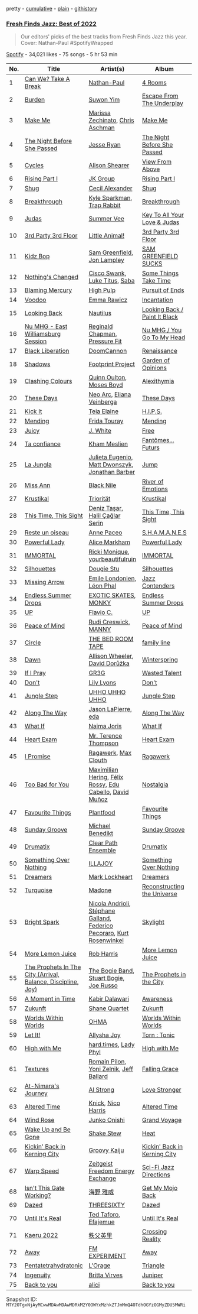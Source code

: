 pretty - [cumulative](/playlists/cumulative/37i9dQZF1DXcWL5K0oNHcG.md) - [plain](/playlists/plain/37i9dQZF1DXcWL5K0oNHcG) - [githistory](https://github.githistory.xyz/mackorone/spotify-playlist-archive/blob/main/playlists/plain/37i9dQZF1DXcWL5K0oNHcG)

### [Fresh Finds Jazz: Best of 2022](https://open.spotify.com/playlist/37i9dQZF1DXcWL5K0oNHcG)

> Our editors' picks of the best tracks from Fresh Finds Jazz this year\. Cover: Nathan\-Paul \#SpotifyWrapped

[Spotify](https://open.spotify.com/user/spotify) - 34,021 likes - 75 songs - 5 hr 53 min

| No. | Title | Artist(s) | Album | Length |
|---|---|---|---|---|
| 1 | [Can We? Take A Break](https://open.spotify.com/track/74nIuOVn5UfOD0PkLTFWV9) | [Nathan\-Paul](https://open.spotify.com/artist/5nTcwumRsv459Yw9kUP1JB) | [4 Rooms](https://open.spotify.com/album/2WTroID4vbRr1ZdVPjLevQ) | 2:44 |
| 2 | [Burden](https://open.spotify.com/track/2kDh5zuEYxj8Whgrqqqcgu) | [Suwon Yim](https://open.spotify.com/artist/3RRrPqeIvcA2z56DKl0wku) | [Escape From The Underplay](https://open.spotify.com/album/35CBXI1eSCCHxNecFVyK6i) | 7:19 |
| 3 | [Make Me](https://open.spotify.com/track/5HDdMBC5E2wBOyjzhAHlPb) | [Marissa Zechinato](https://open.spotify.com/artist/6VJ25I8H8tRG3d3X76iMJX), [Chris Aschman](https://open.spotify.com/artist/4eEUNJm9lsEoQl5mHGwXhu) | [Make Me](https://open.spotify.com/album/2oQ7FfIuun0tkINrmhiuHB) | 3:24 |
| 4 | [The Night Before She Passed](https://open.spotify.com/track/6ojMeFvEymHqrWcSmSWSJv) | [Jesse Ryan](https://open.spotify.com/artist/6fMTpC2n62r6RBwXo1tRYh) | [The Night Before She Passed](https://open.spotify.com/album/6zqn4OXCdwWeI6YiskgzK9) | 6:40 |
| 5 | [Cycles](https://open.spotify.com/track/6fR92GVflTOcOV2yHUxovo) | [Alison Shearer](https://open.spotify.com/artist/6rLjrBdHkCKHAV1oZrZLN5) | [View From Above](https://open.spotify.com/album/06BmfOOfBBsnRxwl8d8c9a) | 5:20 |
| 6 | [Rising Part I](https://open.spotify.com/track/3llvDoNky5u0aZYLcStixe) | [JK Group](https://open.spotify.com/artist/14HO6LEbVVKsZQ6EVEhqS4) | [Rising Part I](https://open.spotify.com/album/20sAV3PpnRN0KSHTKAmxFX) | 5:09 |
| 7 | [Shug](https://open.spotify.com/track/1jfByS7iFI2ZOLrIMEWV6k) | [Cecil Alexander](https://open.spotify.com/artist/42oLcqYpvwyPY5BZO6oqfa) | [Shug](https://open.spotify.com/album/3fQwJZiRj4qONagwBrPKBg) | 4:23 |
| 8 | [Breakthrough](https://open.spotify.com/track/0uJu52vDlIrwwoYdD62TkU) | [Kyle Sparkman](https://open.spotify.com/artist/38HHAoD3GTvA78R8KmjMrW), [Trap Rabbit](https://open.spotify.com/artist/66PSCfmOi8qw6DUFrfdDM8) | [Breakthrough](https://open.spotify.com/album/5jdKSLgezrX09Y0J0e4aBX) | 4:48 |
| 9 | [Judas](https://open.spotify.com/track/1XJIjkaQuzoUGXaR4lQQfj) | [Summer Vee](https://open.spotify.com/artist/3GsVkkWXzpZiBVTjT5FGrX) | [Key To All Your Love & Judas](https://open.spotify.com/album/1q2NuLM1pKQoUVOyOG9W8e) | 4:55 |
| 10 | [3rd Party 3rd Floor](https://open.spotify.com/track/0dyQoiukxqfof52egK1CiJ) | [Little Animal!](https://open.spotify.com/artist/23gLK2H4lsLTxG5T7Qesww) | [3rd Party 3rd Floor](https://open.spotify.com/album/6CQkxgtfiGypJPTF12ZCoF) | 6:09 |
| 11 | [Kidz Bop](https://open.spotify.com/track/1srByTmgr1MjPC868VHO58) | [Sam Greenfield](https://open.spotify.com/artist/03ZdbEBsbFHG3uJC6gYiOY), [Jon Lampley](https://open.spotify.com/artist/72owFpLlO637hnA5zZnuqP) | [SAM GREENFIELD SUCKS](https://open.spotify.com/album/25DY2SjlnIG72HQWrvfIMa) | 4:58 |
| 12 | [Nothing's Changed](https://open.spotify.com/track/5G9qNacj2bYiJ1009iWyDW) | [Cisco Swank](https://open.spotify.com/artist/1LlKtmnluANdN9NzI1jsIp), [Luke Titus](https://open.spotify.com/artist/1halAwBS8LmLaAPaztqZp2), [Saba](https://open.spotify.com/artist/7Hjbimq43OgxaBRpFXic4x) | [Some Things Take Time](https://open.spotify.com/album/4npRaJShorujh6Mjfl8WZU) | 2:01 |
| 13 | [Blaming Mercury](https://open.spotify.com/track/2rW0DHrZRupnlNiZ7cBOeU) | [High Pulp](https://open.spotify.com/artist/7mcmohD0Iz3xqKHaMXt5Cf) | [Pursuit of Ends](https://open.spotify.com/album/5Q0Kom2EPm69MaXhUfizN2) | 3:34 |
| 14 | [Voodoo](https://open.spotify.com/track/6ejKBw9NwfH5JZCj2z7WnD) | [Emma Rawicz](https://open.spotify.com/artist/1lnfMuTAKnEVC5dLB4N0wl) | [Incantation](https://open.spotify.com/album/7oybWO0caPN6WCjYRn7DKp) | 5:34 |
| 15 | [Looking Back](https://open.spotify.com/track/623GBDquxF9q6vH4pTn0kT) | [Nautilus](https://open.spotify.com/artist/4BkWJqgQzg2M6iVG8u8mPA) | [Looking Back / Paint It Black](https://open.spotify.com/album/3Jjw4UwZ54whJSLgP7qNBH) | 3:41 |
| 16 | [Nu MHG \- East Williamsburg Session](https://open.spotify.com/track/6hee3HPofIuCTR78d5p7rn) | [Reginald Chapman](https://open.spotify.com/artist/2LLzWNFHZJaRDqYLB6ExPB), [Pressure Fit](https://open.spotify.com/artist/0P5hzxaVFKgTn6cKMvP1rV) | [Nu MHG / You Go To My Head](https://open.spotify.com/album/3XgHFHFmDN88ArR6x3vbts) | 5:58 |
| 17 | [Black Liberation](https://open.spotify.com/track/1rKaKyd65WpV9BvEB3kj3w) | [DoomCannon](https://open.spotify.com/artist/1EKCFythC6ga1G4x4jYDwy) | [Renaissance](https://open.spotify.com/album/6yXJbeTmzmIRmKQWYiIjCn) | 4:16 |
| 18 | [Shadows](https://open.spotify.com/track/3DbAklA1J8Kc89wFhntkCt) | [Footprint Project](https://open.spotify.com/artist/4t7eLqngSabfN9Ip8X1Dto) | [Garden of Opinions](https://open.spotify.com/album/0MOZMCz3vpGaQUWZqgkG9y) | 2:57 |
| 19 | [Clashing Colours](https://open.spotify.com/track/4PAq3Pz9nPJgnZRFyupXVn) | [Quinn Oulton](https://open.spotify.com/artist/2lqAPLmP9BsHPymfa6UFO7), [Moses Boyd](https://open.spotify.com/artist/1otDUlTEBjcyDQg6CkHRaV) | [Alexithymia](https://open.spotify.com/album/1DzLV7kmtg6BHpOhJ2Po0f) | 4:44 |
| 20 | [These Days](https://open.spotify.com/track/6ghyebyKTLw7ITymWy5y3g) | [Neo Arc](https://open.spotify.com/artist/3HA56QnsISHLd4eqHsgyH5), [Eliana Veinberga](https://open.spotify.com/artist/2T0Mc26hJQq4Ax6NQCWWwO) | [These Days](https://open.spotify.com/album/5sMzsRvJjnJCJp53H4VFO3) | 3:37 |
| 21 | [Kick It](https://open.spotify.com/track/1OoWMCNWuypjEJzxLXXVRA) | [Teia Elaine](https://open.spotify.com/artist/7wGUX9w1yxE5PdRXOQ5hdN) | [H.I.P.S.](https://open.spotify.com/album/7D334AG746mPoFPem8SyoR) | 3:23 |
| 22 | [Mending](https://open.spotify.com/track/6zbMkHR8vbJbEtuBytboaE) | [Frida Touray](https://open.spotify.com/artist/1MgSB6mX42chKoI7UjkdSm) | [Mending](https://open.spotify.com/album/34iFpOtXBv4hhHQ275AyJi) | 3:54 |
| 23 | [Juicy](https://open.spotify.com/track/1RaFtViwOP3FAkWurEnDGE) | [J\. White](https://open.spotify.com/artist/10LN78B3CGfkHBYptZGbov) | [Free](https://open.spotify.com/album/1JsNa5M9CjJcK56SbXlcsU) | 3:26 |
| 24 | [Ta confiance](https://open.spotify.com/track/15I9lqolpj7AgRaLD8bETA) | [Kham Meslien](https://open.spotify.com/artist/3QhhX2z9QPnigL2PPANC0m) | [Fantômes..\. Futurs](https://open.spotify.com/album/1D9axOGORyXV8UuM1ukX5n) | 5:15 |
| 25 | [La Jungla](https://open.spotify.com/track/5EeMks5DiKzlxzizyeONkG) | [Julieta Eugenio](https://open.spotify.com/artist/3H7h1KgR3buzLFKHRSQN45), [Matt Dwonszyk](https://open.spotify.com/artist/1wJhh9c7iZqRd9SwVoCtAh), [Jonathan Barber](https://open.spotify.com/artist/3a6ffRV0HgmJGBshUJFCmr) | [Jump](https://open.spotify.com/album/018MekNjeBhy5LFOAjes3C) | 6:11 |
| 26 | [Miss Ann](https://open.spotify.com/track/21OZ3pvEezxMEtA6cPeEBL) | [Black Nile](https://open.spotify.com/artist/6hb590a1aY49Cv4EAew8Pb) | [River of Emotions](https://open.spotify.com/album/28WhTfgaeH9MffcwT1EErl) | 3:55 |
| 27 | [Krustikal](https://open.spotify.com/track/4KjlYiV0jIi3T0YCCFQChD) | [Triorität](https://open.spotify.com/artist/4Q9lS5h0MBIJGE5SqXoj2C) | [Krustikal](https://open.spotify.com/album/1mpin6DMO0L2NMx49vQkKJ) | 3:31 |
| 28 | [This Time, This Sight](https://open.spotify.com/track/7448dbB9uFgtWjQmtgEdZk) | [Deniz Taşar](https://open.spotify.com/artist/2Z7riPm17MlJxHaIFnQwP6), [Halil Çağlar Serin](https://open.spotify.com/artist/7kxam8m0RJa1CvcEm7ufmd) | [This Time, This Sight](https://open.spotify.com/album/4Wp02hXiLNFwP8xRxjA1uX) | 3:05 |
| 29 | [Reste un oiseau](https://open.spotify.com/track/2EJF3EdnuLtLNVNafgP08h) | [Anne Paceo](https://open.spotify.com/artist/73WqPBltlyOTxKoOVWWBdL) | [S.H.A.M.A.N.E.S](https://open.spotify.com/album/7FOsfHcovB9NrvNqDKZFTS) | 3:15 |
| 30 | [Powerful Lady](https://open.spotify.com/track/2O4rnCK71CUylfIGhN5cua) | [Alice Markham](https://open.spotify.com/artist/0viOQf13dGxRShlPyas36o) | [Powerful Lady](https://open.spotify.com/album/5ij9621I1TcRmDvA89336G) | 4:20 |
| 31 | [IMMORTAL](https://open.spotify.com/track/6zTl1HyJZfPGzc7jjgcpeq) | [Ricki Monique](https://open.spotify.com/artist/2qiQ2hQPZpDnkn30EzDwRr), [yourbeautifulruin](https://open.spotify.com/artist/5YQYYzqGLj9zvH7Qx8SCag) | [IMMORTAL](https://open.spotify.com/album/319LHi4wWscQDHlrGrS4qI) | 3:05 |
| 32 | [Silhouettes](https://open.spotify.com/track/6WsJQKZ8ac2offKUVR33ji) | [Dougie Stu](https://open.spotify.com/artist/31rKKCEt98VDAxC4nxNHY1) | [Silhouettes](https://open.spotify.com/album/5fVHwE49tInDvD7G6vlJvg) | 4:18 |
| 33 | [Missing Arrow](https://open.spotify.com/track/0YnIdW5G68sN1TrXnAw6g5) | [Emile Londonien](https://open.spotify.com/artist/5xl5tvMxqmHqRbSUHajNS7), [Léon Phal](https://open.spotify.com/artist/1AKiAMwxnF2f1zBlSGDfXC) | [Jazz Contenders](https://open.spotify.com/album/3mXgDyvdLx9UMolgzxemJZ) | 6:32 |
| 34 | [Endless Summer Drops](https://open.spotify.com/track/2Jjo4ixfRhLfmoqCUYbVR3) | [EXOTIC SKATES](https://open.spotify.com/artist/0Gmp3J9ioTkaKxeynbZ9CP), [MONKY](https://open.spotify.com/artist/2NFTxb149zkG83xRLkRv4O) | [Endless Summer Drops](https://open.spotify.com/album/6zAltOBOL1TefoawcGdvKV) | 4:46 |
| 35 | [UP](https://open.spotify.com/track/2ticPGc84iw4EgXcS8YOBj) | [Flavio C.](https://open.spotify.com/artist/5BR0rWPMHRk4R1oa04wVuN) | [UP](https://open.spotify.com/album/7IY8Zve7Kj5nKB9E0gETrG) | 2:52 |
| 36 | [Peace of Mind](https://open.spotify.com/track/1h8OuuO2eTZPHUuifq4Ayq) | [Rudi Creswick](https://open.spotify.com/artist/1u238rg67yiJYzLpylTeCG), [MANNY](https://open.spotify.com/artist/1SXd3YqZP1yEaY1aUTTPbI) | [Peace of Mind](https://open.spotify.com/album/5iFfYT7tGBZivFrlT3tEh5) | 4:03 |
| 37 | [Circle](https://open.spotify.com/track/61mY6YrbudiQvZippGdhGt) | [THE BED ROOM TAPE](https://open.spotify.com/artist/6FQe8UCJgRKmFoInsr0Sjk) | [family line](https://open.spotify.com/album/5ep1EpuYUGa6wynARjAKYP) | 4:04 |
| 38 | [Dawn](https://open.spotify.com/track/5tJ21wHKBuj9KtzaCwDxZ5) | [Allison Wheeler](https://open.spotify.com/artist/69WneXo9aoAeXaJCaPzJ6k), [David Dorůžka](https://open.spotify.com/artist/2FOnLwDbujuoPHDp1OXQw5) | [Winterspring](https://open.spotify.com/album/6Sqps6Ivj9YZm59i7wNCZM) | 7:22 |
| 39 | [If I Pray](https://open.spotify.com/track/6JOzu3tXKj3zj3Ieuz3qgU) | [GR3G](https://open.spotify.com/artist/074OZlAWHVEVUIpLmRjyjq) | [Wasted Talent](https://open.spotify.com/album/6wth8qkkWxKdmxpXpVs4Oz) | 3:26 |
| 40 | [Don't](https://open.spotify.com/track/5IWUCCibOBMdSa9expuO7C) | [Lily Lyons](https://open.spotify.com/artist/5YKAGYFz84gLEI7rAFpIpX) | [Don't](https://open.spotify.com/album/1QlfcmVKPbg1b9h5oQwLHA) | 3:45 |
| 41 | [Jungle Step](https://open.spotify.com/track/5fjdz2BWEkomzxNxswlaVp) | [UHHO UHHO UHHO](https://open.spotify.com/artist/2Deww3VSIaAANtnUSpYLZ1) | [Jungle Step](https://open.spotify.com/album/0oPEXdu03grLphZP0bFbdA) | 6:24 |
| 42 | [Along The Way](https://open.spotify.com/track/3J66iW5HU4hbWsDAWejomi) | [Jason LaPierre](https://open.spotify.com/artist/5hE928rKzyMW5IqBy0a060), [eda](https://open.spotify.com/artist/6GV7n7CYZreVNKXNSF1mMI) | [Along The Way](https://open.spotify.com/album/51GIJNNbbCHmB2C9qWTEOK) | 2:43 |
| 43 | [What If](https://open.spotify.com/track/5Zmiqr7aXEghkWp3wa7iok) | [Naima Joris](https://open.spotify.com/artist/3eSHHprsyLcEwQUYwAAWmw) | [What If](https://open.spotify.com/album/70QXq4AyRHATXulbaViA7x) | 3:49 |
| 44 | [Heart Exam](https://open.spotify.com/track/2oLA1YpnFegoKf14NlBOQO) | [Mr\. Terence Thompson](https://open.spotify.com/artist/2TPQ5S6wuS85pMyOZotmM9) | [Heart Exam](https://open.spotify.com/album/3xOtVIPym6MH0GYC26cLi2) | 4:00 |
| 45 | [I Promise](https://open.spotify.com/track/1fh8WzRRE74niRyF5KUFlm) | [Ragawerk](https://open.spotify.com/artist/2JOH11zxXs5tmCroqDJgON), [Max Clouth](https://open.spotify.com/artist/7EHVLFAxz7VPpkyUqEt4y1) | [Ragawerk](https://open.spotify.com/album/4ZIYQrLMC73hPL6dBXMXyI) | 5:44 |
| 46 | [Too Bad for You](https://open.spotify.com/track/4iWalHLp5pRLo72NeyCSWS) | [Maximilian Hering](https://open.spotify.com/artist/3z5iCgV4SWmjpcsesBgO62), [Félix Rossy](https://open.spotify.com/artist/5dKDiVpXecRSo7EObbchsS), [Edu Cabello](https://open.spotify.com/artist/0THtNsDRswHw7gbFaPrVU9), [David Muñoz](https://open.spotify.com/artist/70z9AJ6GaQwhy4imKiDnBD) | [Nostalgia](https://open.spotify.com/album/0R3XQU2g1FpHNCrcEU7qnU) | 6:25 |
| 47 | [Favourite Things](https://open.spotify.com/track/5UTXPwCZegBC4OqBQuwTk8) | [Plantfood](https://open.spotify.com/artist/7cyfKXUHcgckmpciDHSsoR) | [Favourite Things](https://open.spotify.com/album/4akYSLLT8AHscuy0WlyCWF) | 8:48 |
| 48 | [Sunday Groove](https://open.spotify.com/track/4caIWm345tzxUtYulUh7WG) | [Michael Benedikt](https://open.spotify.com/artist/0wPKETcuVAcrtFRpBF29WL) | [Sunday Groove](https://open.spotify.com/album/6ERH67q7FHzepxAGmw9UFn) | 1:51 |
| 49 | [Drumatix](https://open.spotify.com/track/6BmQG71w03i9Aa91EjB6XR) | [Clear Path Ensemble](https://open.spotify.com/artist/1VQ28k8VLZK2x1fgTpGO4W) | [Drumatix](https://open.spotify.com/album/1B3RehkYM4vEYYAZk66yci) | 2:51 |
| 50 | [Something Over Nothing](https://open.spotify.com/track/51sP9J4HvAAGeFvJA9518Z) | [ILLAJOY](https://open.spotify.com/artist/3BJiuXnkcmBxcLYfEiCGjj) | [Something Over Nothing](https://open.spotify.com/album/3vqrSwAIb9U6c8Wxc98anH) | 3:49 |
| 51 | [Dreamers](https://open.spotify.com/track/6WhDlglJbrXX374pJMB0nQ) | [Mark Lockheart](https://open.spotify.com/artist/4VulWjL9yvdpHbTIZhjgic) | [Dreamers](https://open.spotify.com/album/4f39CM8TAd2CWRQK4hn9NK) | 5:28 |
| 52 | [Turquoise](https://open.spotify.com/track/6OrqZngHIOax15RKch4wyC) | [Madone](https://open.spotify.com/artist/1SodFdn34HZihrh67ZozQ4) | [Reconstructing the Universe](https://open.spotify.com/album/5e3KGP9KIXoTclIpGBej87) | 3:52 |
| 53 | [Bright Spark](https://open.spotify.com/track/0zI7X4JSs92fsP6q0LZv3v) | [Nicola Andrioli](https://open.spotify.com/artist/4aS6bn3PXcwVgRnufJ31rt), [Stéphane Galland](https://open.spotify.com/artist/1tj1I6guCFUOGJdhB3f5j6), [Federico Pecoraro](https://open.spotify.com/artist/656vB9P9n4vezqzlDaggcM), [Kurt Rosenwinkel](https://open.spotify.com/artist/253GMpCNwx1TJtASNAeDoP) | [Skylight](https://open.spotify.com/album/4a62p5WoSdLaFtz6tGXPNA) | 7:12 |
| 54 | [More Lemon Juice](https://open.spotify.com/track/28bpVbAlZBEYrkQmSaXhJ1) | [Rob Harris](https://open.spotify.com/artist/0Cp4MoP6nJuXraSptbcf2Z) | [More Lemon Juice](https://open.spotify.com/album/1lQxT13fZaLUrv4LTMoMU1) | 4:17 |
| 55 | [The Prophets In The City \(Arrival, Balance, Discipline, Joy\)](https://open.spotify.com/track/0dbnsHjhRy85uqmzc4IZza) | [The Bogie Band](https://open.spotify.com/artist/6A8JusPR2vVzgZsZ73LMsG), [Stuart Bogie](https://open.spotify.com/artist/06RpmuneHfIPx5N70n4cPf), [Joe Russo](https://open.spotify.com/artist/6IBqjWy0ZvqhVTBjtLJgYV) | [The Prophets in the City](https://open.spotify.com/album/6kZPGdj57jCZHgeEg28ASc) | 8:46 |
| 56 | [A Moment in Time](https://open.spotify.com/track/6HZScmLNBM2pGaNtgBP2UX) | [Kabir Dalawari](https://open.spotify.com/artist/23hPG6nUZjGxAeytioXw6j) | [Awareness](https://open.spotify.com/album/6DX9u2fiCkT6Hshcvag67K) | 7:22 |
| 57 | [Zukunft](https://open.spotify.com/track/5tNCfCuU5QTjeJ49GgHCbZ) | [Shane Quartet](https://open.spotify.com/artist/4JqnhdEW5b2t3WYilImDsO) | [Zukunft](https://open.spotify.com/album/402NKgb62Dz0uFPUVT1t85) | 4:51 |
| 58 | [Worlds Within Worlds](https://open.spotify.com/track/67aR1vyDbRgEweYnrtwySq) | [OHMA](https://open.spotify.com/artist/7mbyocfSOEDLUpdGRyDVgx) | [Worlds Within Worlds](https://open.spotify.com/album/3zIg5nc0vtA91mvfJadGnH) | 3:27 |
| 59 | [Let It!](https://open.spotify.com/track/5liDr8QseXRqxAmNxQUlnD) | [Allysha Joy](https://open.spotify.com/artist/3CzYPWEnpaODw56A53qxh3) | [Torn : Tonic](https://open.spotify.com/album/6ClrVaKbXihPGgz5O09O3C) | 5:12 |
| 60 | [High with Me](https://open.spotify.com/track/4nYmBQrf4qjxRxC5MVd0Lu) | [hard.times](https://open.spotify.com/artist/4YPWm7B3v1LMxmkPTc5kkc), [Lady Phyl](https://open.spotify.com/artist/2Sj10auNFpo3YkxpxFp5yI) | [High with Me](https://open.spotify.com/album/5xERqnmuuBegcjfNdcJq3k) | 5:44 |
| 61 | [Textures](https://open.spotify.com/track/7KHAgWLcBDOnmlBqkFvjYQ) | [Romain Pilon](https://open.spotify.com/artist/0Kqaw0Sfja1feSl9iDmw4z), [Yoni Zelnik](https://open.spotify.com/artist/4hqzR5w8mpfDRsYS3AGbTs), [Jeff Ballard](https://open.spotify.com/artist/76q6tJ5SRqReZwwCfdzr4I) | [Falling Grace](https://open.spotify.com/album/4n3KaQ0tgrUBrzubYz4ou6) | 5:39 |
| 62 | [At\-Nimara's Journey](https://open.spotify.com/track/2jFg7xxAAWOuAsJqJcddfN) | [Al Strong](https://open.spotify.com/artist/0aQhDKlAjebXJgbtfRoDlC) | [Love Stronger](https://open.spotify.com/album/0MFmlziVdiiZMMtYjJr0dG) | 6:42 |
| 63 | [Altered Time](https://open.spotify.com/track/1swgntnR8aAPm23U1bBcM0) | [Knick](https://open.spotify.com/artist/4JeYrBePUtaLKFSWP1BqZX), [Nico Harris](https://open.spotify.com/artist/7uG2WfWc9JvU3scV41GzpM) | [Altered Time](https://open.spotify.com/album/3ewzyQrB4kCYON9KVE5eVN) | 2:10 |
| 64 | [Wind Rose](https://open.spotify.com/track/7JWBLNkOkJkxaeVrIfFGdk) | [Junko Onishi](https://open.spotify.com/artist/1uf65qkb0qgOAo0tbUWfux) | [Grand Voyage](https://open.spotify.com/album/6gzWFN7EHXqlNTvP7iKLP3) | 8:53 |
| 65 | [Wake Up and Be Gone](https://open.spotify.com/track/2DLgv9gVqUZ3KE0xbyqP5K) | [Shake Stew](https://open.spotify.com/artist/6RoD5V5SDApmcG8Iiw8SS6) | [Heat](https://open.spotify.com/album/1aT3KUAFCceamMtEO9yE1s) | 5:03 |
| 66 | [Kickin' Back in Kerning City](https://open.spotify.com/track/0gQlRDfVSHtnBcx22NB0Xn) | [Groovy Kaiju](https://open.spotify.com/artist/7n3JQjlRlrGp9JOcLzSPlR) | [Kickin' Back in Kerning City](https://open.spotify.com/album/03yBHCy2zlpQIlOzmVSkWn) | 2:31 |
| 67 | [Warp Speed](https://open.spotify.com/track/30dPAVsa4LLYRdq6Mb0ReU) | [Zeitgeist Freedom Energy Exchange](https://open.spotify.com/artist/2qDY4ib71XUC2Lo87r6HdM) | [Sci\-Fi Jazz Directions](https://open.spotify.com/album/0HD8XFL6F0sWMA73qPf78M) | 5:20 |
| 68 | [Isn't This Gate Working?](https://open.spotify.com/track/7aWswY7yqtptZyfVuv1VGH) | [海野 雅威](https://open.spotify.com/artist/21xCR4SZh2XrwLsloXp6vx) | [Get My Mojo Back](https://open.spotify.com/album/4usAFJ8bG6KVaELrmCISD0) | 4:03 |
| 69 | [Dazed](https://open.spotify.com/track/02d5NRh9mUGchOfmwHOm4W) | [THREESIXTY](https://open.spotify.com/artist/3uCyergxu3WFt6R1qGe3V5) | [Dazed](https://open.spotify.com/album/2FjNnJa5iOokbI5Ns9simp) | 3:44 |
| 70 | [Until It's Real](https://open.spotify.com/track/44StzUtsY2TL1LL0OadUJV) | [Ted Taforo](https://open.spotify.com/artist/7tbxW8j3pe34xRrPtS5igX), [Efajemue](https://open.spotify.com/artist/1VAkDShUPeSm9IMrDHsxP1) | [Until It's Real](https://open.spotify.com/album/3GCGx9cRSBqhKcNYC98Y4r) | 3:19 |
| 71 | [Kaeru 2022](https://open.spotify.com/track/1yCw2yCpnqXXcy1F31hFPr) | [秩父英里](https://open.spotify.com/artist/3zVWuFMxi3W6BBeKUZX8GO) | [Crossing Reality](https://open.spotify.com/album/1D26JQHB9n7RDINZ5O8tXe) | 5:59 |
| 72 | [Away](https://open.spotify.com/track/7BSGiGKf9IfhVRvvdFpyBh) | [FM EXPERIMENT](https://open.spotify.com/artist/66eDac0JXyReY3uG8W6c9F) | [Away](https://open.spotify.com/album/7McWabMN5DBrjkAawmQ0gZ) | 4:19 |
| 73 | [Pentatetrahydratonic](https://open.spotify.com/track/5FpNv4SWZNTRswFF7y2Sdy) | [L'Orage](https://open.spotify.com/artist/1ibLxKta6pYMM58vHaa9Yx) | [Triangle](https://open.spotify.com/album/73wwsoV7GrO5qacgeTAit2) | 6:08 |
| 74 | [Ingenuity](https://open.spotify.com/track/4XOuVcgew58HPQBeJg8LKe) | [Britta Virves](https://open.spotify.com/artist/6SjcH2rACK96gYQt9k0on7) | [Juniper](https://open.spotify.com/album/2gZNHC7Wha1GvtUwk7waUv) | 5:43 |
| 75 | [Back to you](https://open.spotify.com/track/5JIktP5Tdr1Azs6xAQGssi) | [alici](https://open.spotify.com/artist/3xwrVmAg320G7DzTPkhOjX) | [Back to you](https://open.spotify.com/album/5iwR3OV9mPjCQH1GmDq1AF) | 4:08 |

Snapshot ID: `MTY2OTgxNjAyMCwwMDAwMDAwMDRkM2Y0OWYxMzhkZTJmMmQ4OTdhOGYzOGMyZDU5MWRi`
